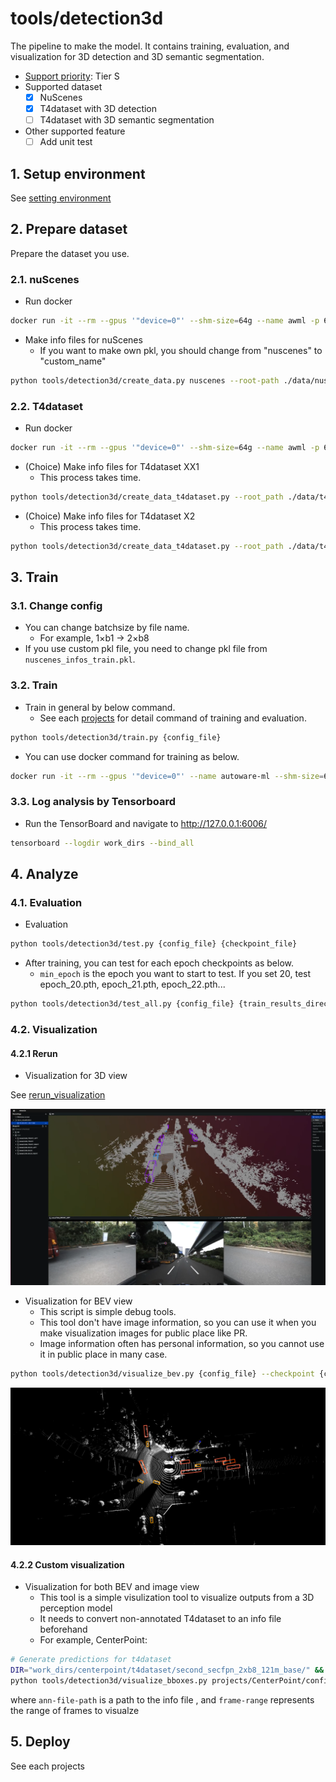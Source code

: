 # tools/detection3d

The pipeline to make the model.
It contains training, evaluation, and visualization for 3D detection and 3D semantic segmentation.

- [Support priority](https://github.com/tier4/AWML/blob/main/docs/design/autoware_ml_design.md#support-priority): Tier S
- Supported dataset
  - [x] NuScenes
  - [x] T4dataset with 3D detection
  - [ ] T4dataset with 3D semantic segmentation
- Other supported feature
  - [ ] Add unit test

## 1. Setup environment

See [setting environment](/tools/setting_environment/)

## 2. Prepare dataset

Prepare the dataset you use.

### 2.1. nuScenes

- Run docker

```sh
docker run -it --rm --gpus '"device=0"' --shm-size=64g --name awml -p 6006:6006 -v $PWD/:/workspace -v $PWD/data:/workspace/data autoware-ml
```

- Make info files for nuScenes
  - If you want to make own pkl, you should change from "nuscenes" to "custom_name"

```sh
python tools/detection3d/create_data.py nuscenes --root-path ./data/nuscenes --out-dir ./data/nuscenes --extra-tag nuscenes
```

### 2.2. T4dataset

- Run docker

```sh
docker run -it --rm --gpus '"device=0"' --shm-size=64g --name awml -p 6006:6006 -v $PWD/:/workspace -v $PWD/data:/workspace/data autoware-ml
```

- (Choice) Make info files for T4dataset XX1
  - This process takes time.

```sh
python tools/detection3d/create_data_t4dataset.py --root_path ./data/t4dataset --config autoware_ml/configs/detection3d/dataset/t4dataset/xx1.py --version xx1 --max_sweeps 2 --out_dir ./data/t4dataset/info/user_name
```

- (Choice) Make info files for T4dataset X2
  - This process takes time.

```sh
python tools/detection3d/create_data_t4dataset.py --root_path ./data/t4dataset --config autoware_ml/configs/detection3d/dataset/t4dataset/x2.py --version x2 --max_sweeps 2 --out_dir ./data/t4dataset/info/user_name
```

## 3. Train
### 3.1. Change config

- You can change batchsize by file name.
  - For example, 1×b1 -> 2×b8
- If you use custom pkl file, you need to change pkl file from `nuscenes_infos_train.pkl`.

### 3.2. Train

- Train in general by below command.
  - See each [projects](projects) for detail command of training and evaluation.

```sh
python tools/detection3d/train.py {config_file}
```

- You can use docker command for training as below.

```sh
docker run -it --rm --gpus '"device=0"' --name autoware-ml --shm-size=64g -d -v $PWD/:/workspace -v $PWD/data:/workspace/data autoware-ml bash -c '<command for each projects>'
```

### 3.3. Log analysis by Tensorboard

- Run the TensorBoard and navigate to http://127.0.0.1:6006/

```sh
tensorboard --logdir work_dirs --bind_all
```

## 4. Analyze
### 4.1. Evaluation

- Evaluation

```sh
python tools/detection3d/test.py {config_file} {checkpoint_file}
```

- After training, you can test for each epoch checkpoints as below.
  - `min_epoch` is the epoch you want to start to test. If you set 20, test epoch_20.pth, epoch_21.pth, epoch_22.pth...

```sh
python tools/detection3d/test_all.py {config_file} {train_results_directory} {min_epoch}
```

### 4.2. Visualization
#### 4.2.1 Rerun

- Visualization for 3D view

See [rerun_visualization](/tools/rerun_visualization/)

![](/tools/rerun_visualization/docs/rerun_visualization.png)

- Visualization for BEV view
  - This script is simple debug tools.
  - This tool don't have image information, so you can use it when you make visualization images for public place like PR.
  - Image information often has personal information, so you cannot use it in public place in many case.

```sh
python tools/detection3d/visualize_bev.py {config_file} --checkpoint {config_file}
```

![](docs/13351af0-41cb-4a96-9553-aeb919efb46e_0_data_LIDAR_CONCAT_85.pcd.bin.png)

#### 4.2.2 Custom visualization
- Visualization for both BEV and image view
    - This tool is a simple visulization tool to visualize outputs from a 3D perception model
    - It needs to convert non-annotated T4dataset to an info file beforehand
    - For example, CenterPoint:

```sh
# Generate predictions for t4dataset
DIR="work_dirs/centerpoint/t4dataset/second_secfpn_2xb8_121m_base/" &&
python tools/detection3d/visualize_bboxes.py projects/CenterPoint/configs/t4dataset/second_secfpn_2xb8_121m_base.py $DIR/epoch_50.pth --data-root <new data root> --ann-file-path <info pickle file> --bboxes-score-threshold 0.35 --frame-range 700 1100
```
where `ann-file-path` is a path to the info file , and `frame-range` represents the range of frames to visualze

## 5. Deploy

See each projects
